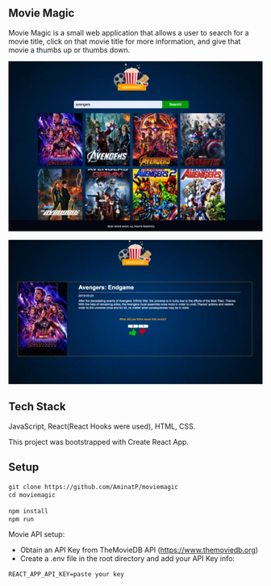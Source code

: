 ## Movie Magic

Movie Magic is a small web application that allows a user to search for a movie title, click on that movie title for more information, and give that movie a thumbs up or thumbs down.

![](src/images/mm.png)

![](src/images/movie.png)
## Tech Stack

JavaScript, React(React Hooks were used), HTML, CSS.

This project was bootstrapped with Create React App.
## Setup

```
git clone https://github.com/AminatP/moviemagic
cd moviemagic

npm install
npm run
```
Movie API setup:

- Obtain an API Key from TheMovieDB API (https://www.themoviedb.org)
- Create a .env file in the root directory and add your API Key info:

```
REACT_APP_API_KEY=paste your key

```
